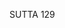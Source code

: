 SUTTA 129

[^1198]: As at MN 13.14.

[^1199]: The following simile is explained at SN 12:63/ii. 100 to illustrate the nutriment of consciousness (viñ̃̃̃ānāhāra).

[^1200]: And he will - at MN 130.17-27.

[^1201]: MA: That is, the fool engages in the three types of misconduct, because of which he is reborn in hell. By the residue of that kamma, when he comes back to the human state he is reborn in a low family. Having again engaged in the three types of misconduct, he is again reborn in hell.

[^1202]: Although the Pali does not contain the negative particle $n a$, it seems to be required here to yield the intended meaning, and it does appear in the parallel clauses of the following paragraph.

[^1203]: See MN 91.5. The legend of the Wheel-turning Monarch is treated more extensively in DN 17 and DN 26.

[^1204]: See n. 809.

[^1205]: MA: That is, the wise man engages in the three types of good conduct, because of which he is reborn in heaven. Returning to the human world, he is reborn in a good family with wealth and beauty. He engages in the three types of good conduct and is again reborn in heaven. It should be noted that the "complete perfection of the wise man's grade" is entirely mundane and takes no account of the more excellent stages along the path to liberation.

